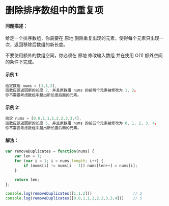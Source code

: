 # 删除排序数组中的重复项

#### 问题描述：
给定一个排序数组，你需要在 原地 删除重复出现的元素，使得每个元素只出现一次，返回移除后数组的新长度。

不要使用额外的数组空间，你必须在 原地 修改输入数组 并在使用 O(1) 额外空间的条件下完成。

#### 示例 1:
```js
给定数组 nums = [1,1,2], 
函数应该返回新的长度 2, 并且原数组 nums 的前两个元素被修改为 1, 2。 
你不需要考虑数组中超出新长度后面的元素。
```

#### 示例 2:
```js
给定 nums = [0,0,1,1,1,2,2,3,3,4],
函数应该返回新的长度 5, 并且原数组 nums 的前五个元素被修改为 0, 1, 2, 3, 4。
你不需要考虑数组中超出新长度后面的元素。
```

#### 解法：
```js
var removeDuplicates = function(nums) {
    var len = 1;
    for (var i = 1; i < nums.length; i++) {
        if (nums[i] != nums[i - 1]) nums[len++] = nums[i];
    }

    return len;
};

console.log(removeDuplicates([1,1,2])) 					// 2
console.log(removeDuplicates([0,0,1,1,1,2,2,3,3,4]))	// 5
```
